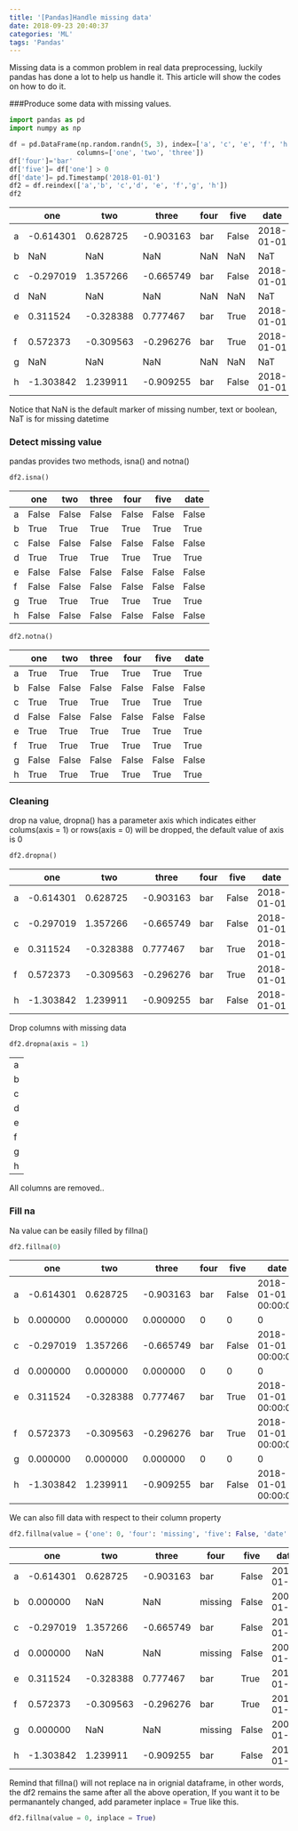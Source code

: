 ```yaml
---
title: '[Pandas]Handle missing data'
date: 2018-09-23 20:40:37
categories: 'ML'
tags: 'Pandas'
---
```


Missing data is a common problem in real data preprocessing, luckily pandas has done a lot to help us handle it. This article will show the codes on how to do it.

###Produce some data with missing values.

```python
import pandas as pd
import numpy as np

df = pd.DataFrame(np.random.randn(5, 3), index=['a', 'c', 'e', 'f', 'h'],
                 columns=['one', 'two', 'three'])
df['four']='bar'
df['five']= df['one'] > 0
df['date']= pd.Timestamp('2018-01-01')
df2 = df.reindex(['a','b', 'c','d', 'e', 'f','g', 'h'])
df2
```

|      | one       | two       | three     | four | five  | date       |
| ---- | --------- | --------- | --------- | ---- | ----- | ---------- |
| a    | -0.614301 | 0.628725  | -0.903163 | bar  | False | 2018-01-01 |
| b    | NaN       | NaN       | NaN       | NaN  | NaN   | NaT        |
| c    | -0.297019 | 1.357266  | -0.665749 | bar  | False | 2018-01-01 |
| d    | NaN       | NaN       | NaN       | NaN  | NaN   | NaT        |
| e    | 0.311524  | -0.328388 | 0.777467  | bar  | True  | 2018-01-01 |
| f    | 0.572373  | -0.309563 | -0.296276 | bar  | True  | 2018-01-01 |
| g    | NaN       | NaN       | NaN       | NaN  | NaN   | NaT        |
| h    | -1.303842 | 1.239911  | -0.909255 | bar  | False | 2018-01-01 |

Notice that NaN is the default marker of missing number, text or boolean, NaT is for missing datetime

### Detect missing value

pandas provides two methods, isna() and notna()

```python
df2.isna()
```

|      | one   | two   | three | four  | five  | date  |
| ---- | ----- | ----- | ----- | ----- | ----- | ----- |
| a    | False | False | False | False | False | False |
| b    | True  | True  | True  | True  | True  | True  |
| c    | False | False | False | False | False | False |
| d    | True  | True  | True  | True  | True  | True  |
| e    | False | False | False | False | False | False |
| f    | False | False | False | False | False | False |
| g    | True  | True  | True  | True  | True  | True  |
| h    | False | False | False | False | False | False |

```python
df2.notna()
```

|      | one   | two   | three | four  | five  | date  |
| ---- | ----- | ----- | ----- | ----- | ----- | ----- |
| a    | True  | True  | True  | True  | True  | True  |
| b    | False | False | False | False | False | False |
| c    | True  | True  | True  | True  | True  | True  |
| d    | False | False | False | False | False | False |
| e    | True  | True  | True  | True  | True  | True  |
| f    | True  | True  | True  | True  | True  | True  |
| g    | False | False | False | False | False | False |
| h    | True  | True  | True  | True  | True  | True  |

### Cleaning

drop na value, dropna() has a parameter axis which indicates either colums(axis = 1) or rows(axis = 0) will be dropped, the default value of axis is 0

```python
df2.dropna()
```

|      | one       | two       | three     | four | five  | date       |
| ---- | --------- | --------- | --------- | ---- | ----- | ---------- |
| a    | -0.614301 | 0.628725  | -0.903163 | bar  | False | 2018-01-01 |
| c    | -0.297019 | 1.357266  | -0.665749 | bar  | False | 2018-01-01 |
| e    | 0.311524  | -0.328388 | 0.777467  | bar  | True  | 2018-01-01 |
| f    | 0.572373  | -0.309563 | -0.296276 | bar  | True  | 2018-01-01 |
| h    | -1.303842 | 1.239911  | -0.909255 | bar  | False | 2018-01-01 |

Drop columns with missing data

```python
df2.dropna(axis = 1)
```

|      |
| ---- |
| a    |
| b    |
| c    |
| d    |
| e    |
| f    |
| g    |
| h    |

All columns are removed..

### Fill na

Na value can be easily filled by fillna()

```python
df2.fillna(0)
```

|      | one       | two       | three     | four | five  | date                |
| ---- | --------- | --------- | --------- | ---- | ----- | ------------------- |
| a    | -0.614301 | 0.628725  | -0.903163 | bar  | False | 2018-01-01 00:00:00 |
| b    | 0.000000  | 0.000000  | 0.000000  | 0    | 0     | 0                   |
| c    | -0.297019 | 1.357266  | -0.665749 | bar  | False | 2018-01-01 00:00:00 |
| d    | 0.000000  | 0.000000  | 0.000000  | 0    | 0     | 0                   |
| e    | 0.311524  | -0.328388 | 0.777467  | bar  | True  | 2018-01-01 00:00:00 |
| f    | 0.572373  | -0.309563 | -0.296276 | bar  | True  | 2018-01-01 00:00:00 |
| g    | 0.000000  | 0.000000  | 0.000000  | 0    | 0     | 0                   |
| h    | -1.303842 | 1.239911  | -0.909255 | bar  | False | 2018-01-01 00:00:00 |

We can also fill data with respect to their column property

```python
df2.fillna(value = {'one': 0, 'four': 'missing', 'five': False, 'date': pd.Timestamp('2000-01-01')})
```

|      | one       | two       | three     | four    | five  | date       |
| ---- | --------- | --------- | --------- | ------- | ----- | ---------- |
| a    | -0.614301 | 0.628725  | -0.903163 | bar     | False | 2018-01-01 |
| b    | 0.000000  | NaN       | NaN       | missing | False | 2000-01-01 |
| c    | -0.297019 | 1.357266  | -0.665749 | bar     | False | 2018-01-01 |
| d    | 0.000000  | NaN       | NaN       | missing | False | 2000-01-01 |
| e    | 0.311524  | -0.328388 | 0.777467  | bar     | True  | 2018-01-01 |
| f    | 0.572373  | -0.309563 | -0.296276 | bar     | True  | 2018-01-01 |
| g    | 0.000000  | NaN       | NaN       | missing | False | 2000-01-01 |
| h    | -1.303842 | 1.239911  | -0.909255 | bar     | False | 2018-01-01 |

Remind that fillna() will not replace na in orignial dataframe, in other words, the df2 remains the same after all the above operation, If you want it to be permanantely changed, add parameter inplace = True like this.

```python
df2.fillna(value = 0, inplace = True)
```

